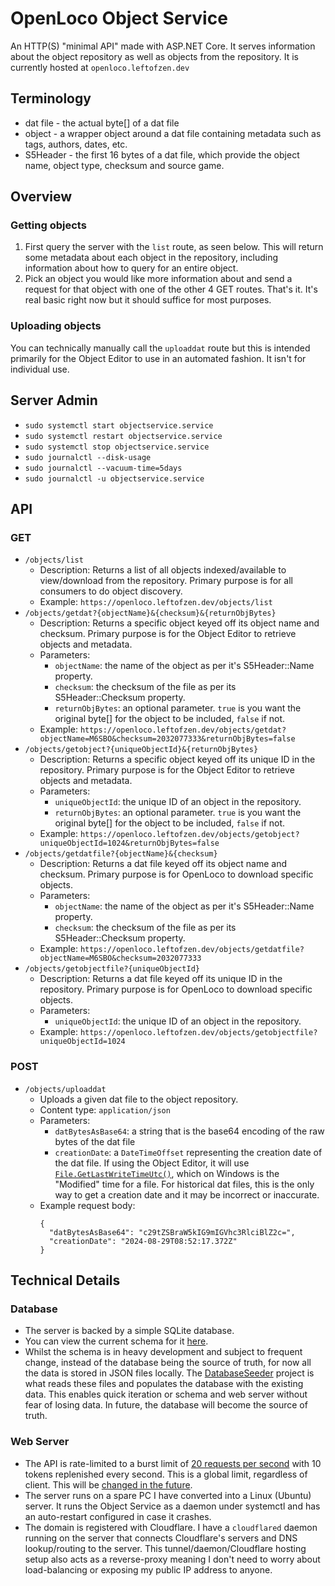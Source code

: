 

# OpenLoco Object Service
An HTTP(S) "minimal API" made with ASP.NET Core. It serves information about the object repository as well as objects from the repository. It is currently hosted at `openloco.leftofzen.dev`

## Terminology
- dat file - the actual byte[] of a dat file
- object - a wrapper object around a dat file containing metadata such as tags, authors, dates, etc.
- S5Header - the first 16 bytes of a dat file, which provide the object name, object type, checksum and source game.

## Overview
### Getting objects
1. First query the server with the `list` route, as seen below. This will return some metadata about each object in the repository, including information about how to query for an entire object.
2. Pick an object you would like more information about and send a request for that object with one of the other 4 GET routes.
That's it. It's real basic right now but it should suffice for most purposes.

### Uploading objects
You can technically manually call the `uploaddat` route but this is intended primarily for the Object Editor to use in an automated fashion. It isn't for individual use.

## Server Admin
- `sudo systemctl start objectservice.service`
- `sudo systemctl restart objectservice.service`
- `sudo systemctl stop objectservice.service`
- `sudo journalctl --disk-usage`
- `sudo journalctl --vacuum-time=5days`
- `sudo journalctl -u objectservice.service`

## API

### GET
- `/objects/list`
  - Description: Returns a list of all objects indexed/available to view/download from the repository. Primary purpose is for all consumers to do object discovery.
  - Example: `https://openloco.leftofzen.dev/objects/list`
- `/objects/getdat?{objectName}&{checksum}&{returnObjBytes}`
  - Description: Returns a specific object keyed off its object name and checksum. Primary purpose is for the Object Editor to retrieve objects and metadata.
  - Parameters:
      - `objectName`: the name of the object as per it's S5Header::Name property.
      - `checksum`: the checksum of the file as per its S5Header::Checksum property.
     - `returnObjBytes`: an optional parameter. `true` is you want the original byte[] for the object to be included, `false` if not.
  - Example: `https://openloco.leftofzen.dev/objects/getdat?objectName=M6SBO&checksum=2032077333&returnObjBytes=false`
- `/objects/getobject?{uniqueObjectId}&{returnObjBytes}`
  - Description: Returns a specific object keyed off its unique ID in the repository.  Primary purpose is for the Object Editor to retrieve objects and metadata.
  - Parameters:
      - `uniqueObjectId`: the unique ID of an object in the repository.
     - `returnObjBytes`: an optional parameter. `true` is you want the original byte[] for the object to be included, `false` if not.
  - Example: `https://openloco.leftofzen.dev/objects/getobject?uniqueObjectId=1024&returnObjBytes=false`
- `/objects/getdatfile?{objectName}&{checksum}`
  - Description: Returns a dat file keyed off its object name and checksum. Primary purpose is for OpenLoco to download specific objects.
  - Parameters:
      - `objectName`: the name of the object as per it's S5Header::Name property.
      - `checksum`: the checksum of the file as per its S5Header::Checksum property.
  - Example: `https://openloco.leftofzen.dev/objects/getdatfile?objectName=M6SBO&checksum=2032077333`
- `/objects/getobjectfile?{uniqueObjectId}`
  - Description: Returns a dat file keyed off its unique ID in the repository. Primary purpose is for OpenLoco to download specific objects.
  - Parameters:
      - `uniqueObjectId`: the unique ID of an object in the repository.
  - Example: `https://openloco.leftofzen.dev/objects/getobjectfile?uniqueObjectId=1024`

### POST
- `/objects/uploaddat`
  - Uploads a given dat file to the object repository.
  - Content type: `application/json`
  - Parameters:
    -  `datBytesAsBase64`: a string that is the base64 encoding of the raw bytes of the dat file
    - `creationDate`: a `DateTimeOffset` representing the creation date of the dat file. If using the Object Editor, it will use [`File.GetLastWriteTimeUtc()`](https://learn.microsoft.com/en-us/dotnet/api/system.io.file.getlastwritetimeutc?view=net-8.0), which on Windows is the "Modified" time for a file. For historical dat files, this is the only way to get a creation date and it may be incorrect or inaccurate.
  - Example request body:
    ```
    {
      "datBytesAsBase64": "c29tZSBraW5kIG9mIGVhc3RlciBlZ2c=",
      "creationDate": "2024-08-29T08:52:17.372Z"
    }
    ```

## Technical Details

### Database
- The server is backed by a simple SQLite database.
- You can view the current schema for it [here](https://github.com/OpenLoco/ObjectEditor/tree/master/Definitions/Database).
- Whilst the schema is in heavy development and subject to frequent change, instead of the database being the source of truth, for now all the data is stored in JSON files locally. The [DatabaseSeeder](https://github.com/OpenLoco/ObjectEditor/blob/master/DatabaseSeeder/Program.cs) project is what reads these files and populates the database with the existing data. This enables quick iteration or schema and web server without fear of losing data. In future, the database will become the source of truth.

### Web Server
- The API is rate-limited to a burst limit of [20 requests per second](https://github.com/OpenLoco/ObjectEditor/blob/master/ObjectService/ObjectServiceRateLimitOptions.cs) with 10 tokens replenished every second. This is a global limit, regardless of client. This will be [changed in the future](https://github.com/OpenLoco/ObjectEditor/issues/76).
- The server runs on a spare PC I have converted into a Linux (Ubuntu) server. It runs the Object Service as a daemon under systemctl and has an auto-restart configured in case it crashes.
- The domain is registered with Cloudflare. I have a `cloudflared` daemon running on the server that connects Cloudflare's servers and DNS lookup/routing to the server. This tunnel/daemon/Cloudflare hosting setup also acts as a reverse-proxy meaning I don't need to worry about load-balancing or exposing my public IP address to anyone.